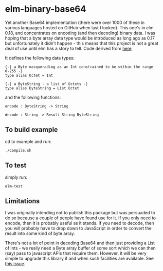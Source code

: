 elm-binary-base64
=================

Yet another Base64 implementation (there were over 1000 of these in various languages hosted on GitHub when last I looked).  This one's in elm 0.18, and concentrates on encoding (and then decoding) binary data. I was hoping that a byte array data type would be introduced as long ago as 0.17 but unfortunately it didn't happen - this means that this project is not a great deal of use until elm has a story to tell. Code derived from [here](https://searchcode.com/codesearch/raw/19162450/).

It defines the following data types:

    {-| a Byte masquerading as an Int constrained to be within the range 0-255 -}
    type alias Octet = Int
    
    {-| a ByteString - a list of Octets -}
    type alias ByteString = List Octet
    
and the following functions:

    encode : ByteString -> String
    
    decode : String -> Result String ByteString    
  
    
To build example
----------------

cd to example and run:

    ./compile.sh 
    
To test
-------

simply run:

    elm-test
    
Limitations
-----------

I was originally intending not to publish this package but was persuaded to do so because a couple of people have found use for it.  If you only need to encode, then it is probably useful as it stands.  If you need to decode, then you will probably have to drop down to JavaScript in order to convert the result into some kind of byte array.  

There's not a lot of point in decoding Base64 and then just providing a List of Ints - we really need a Byte array buffer of some sort which we can then (say) pass to javascript APIs that require them.  However, it will be very simple to upgrade this library if and when such facilities are available.  See [this issue](https://groups.google.com/forum/#!topic/elm-discuss/spr621OlUeo).